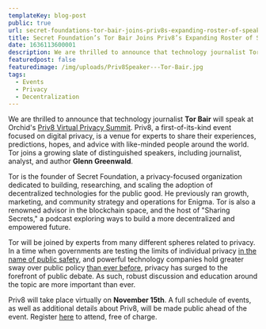 ```yaml
---
templateKey: blog-post
public: true
url: secret-foundations-tor-bair-joins-priv8s-expanding-roster-of-speakers
title: Secret Foundation’s Tor Bair Joins Priv8’s Expanding Roster of Speakers
date: 1636113600001
description: We are thrilled to announce that technology journalist Tor Bair will speak at Orchid’s Priv8 Virtual Privacy Summit. Priv8, a first-of-its-kind event focused on digital privacy, is a venue for experts to share their experiences, predictions, hopes, and advice with like-minded people around the world. Tor joins a growing slate of distinguished speakers, including journalist, analyst, and author Glenn Greenwald.
featuredpost: false
featuredimage: /img/uploads/Priv8Speaker---Tor-Bair.jpg
tags:
  - Events
  - Privacy
  - Decentralization
---
```

We are thrilled to announce that technology journalist **Tor Bair** will speak at Orchid's [Priv8 Virtual Privacy Summit](https://www.orchid.com/priv8/). Priv8, a first-of-its-kind event focused on digital privacy, is a venue for experts to share their experiences, predictions, hopes, and advice with like-minded people around the world. Tor joins a growing slate of distinguished speakers, including journalist, analyst, and author **Glenn Greenwald**.

Tor is the founder of Secret Foundation, a privacy-focused organization dedicated to building, researching, and scaling the adoption of decentralized technologies for the public good. He previously ran growth, marketing, and community strategy and operations for Enigma. Tor is also a renowned advisor in the blockchain space, and the host of "Sharing Secrets," a podcast exploring ways to build a more decentralized and empowered future.

Tor will be joined by experts from many different spheres related to privacy. In a time when governments are testing the limits of individual privacy [in the name of public safety](https://www.reddit.com/r/orchid/comments/mo6ai4/priv8_kara_swisher_speaks_with_audrey_tang_on_how/), and powerful technology companies hold greater sway over public policy [than ever before](https://www.wsj.com/articles/how-big-tech-got-even-bigger-11612587632), privacy has surged to the forefront of public debate. As such, robust discussion and education around the topic are more important than ever.

Priv8 will take place virtually on **November 15th**. A full schedule of events, as well as additional details about Priv8, will be made public ahead of the event. Register [here](https://www.orchid.com/priv8) to attend, free of charge.